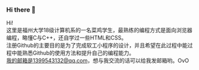 ### Hi there 👋

Hi!  
这里是福州大学18级计算机系的一名菜鸡学生，最熟练的编程方式是面向浏览器编程，略懂C与C++，还自学过一些HTML和CSS。  
注册Github的主要目的是为了完成软工小程序的设计，并且希望在此过程中能过程中能熟悉Github的使用方法和提升自己的编程能力。  
我的邮箱是1399543132@qq.com，想与我交流的话可以给我发邮箱哟。OvO
